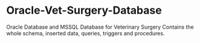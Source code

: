 # Oracle-Vet-Surgery-Database
Oracle Database and MSSQL Database for Veterinary Surgery
Contains the whole schema, inserted data, queries, triggers and procedures.
